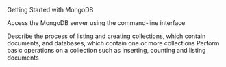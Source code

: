 Getting Started with MongoDB


Access the MongoDB server using the command-line interface

Describe the process of listing and creating collections, which contain documents, and databases, which contain one or more collections
Perform basic operations on a collection such as inserting, counting and listing documents
